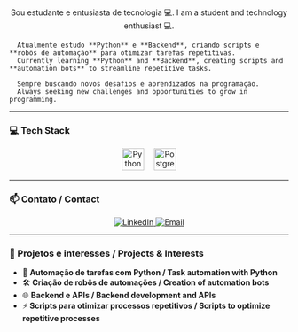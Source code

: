 <p align="center">
Sou estudante e entusiasta de tecnologia 💻.  
I am a student and technology enthusiast 💻.

      Atualmente estudo **Python** e **Backend**, criando scripts e **robôs de automação** para otimizar tarefas repetitivas.  
      Currently learning **Python** and **Backend**, creating scripts and **automation bots** to streamline repetitive tasks.
      
      Sempre buscando novos desafios e aprendizados na programação.  
      Always seeking new challenges and opportunities to grow in programming.
</p>

---

### 💻 Tech Stack

<div align="center">
  <img src="https://cdn.jsdelivr.net/gh/devicons/devicon/icons/python/python-original.svg" height="40" width="40" alt="Python" title="Python"/>
  <img width="10" />
  <img src="https://cdn.jsdelivr.net/gh/devicons/devicon/icons/postgresql/postgresql-original.svg" height="40" width="40" alt="PostgreSQL" title="PostgreSQL"/>
</div>

---

### 📫 Contato / Contact

<div align="center">
  <a href="https://www.linkedin.com/in/richard-erick-8743092a7/" target="_blank">
    <img src="https://img.shields.io/badge/-LinkedIn-%230077B5?style=for-the-badge&logo=linkedin&logoColor=white" alt="LinkedIn">
  </a>
  <a href="mailto:richarderickfs@gmail.com" target="_blank">
    <img src="https://img.shields.io/badge/-Gmail-%23333?style=for-the-badge&logo=gmail&logoColor=white" alt="Email">
  </a>
</div>

---

### 🚀 Projetos e interesses / Projects & Interests
- 🤖 **Automação de tarefas com Python / Task automation with Python**  
- 🛠 **Criação de robôs de automações / Creation of automation bots**  
- 🌐 **Backend e APIs / Backend development and APIs**  
- ⚡ **Scripts para otimizar processos repetitivos / Scripts to optimize repetitive processes**
